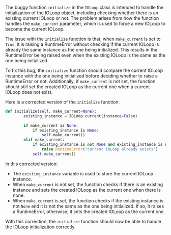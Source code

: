 The buggy function `initialize` in the `IOLoop` class is intended to handle the initialization of the IOLoop object, including checking whether there is an existing current IOLoop or not. The problem arises from how the function handles the `make_current` parameter, which is used to force a new IOLoop to become the current IOLoop.

The issue with the `initialize` function is that, when `make_current` is set to `True`, it is raising a RuntimeError without checking if the current IOLoop is already the same instance as the one being initialized. This results in the RuntimeError being raised even when the existing IOLoop is the same as the one being initialized.

To fix this bug, the `initialize` function should compare the current IOLoop instance with the one being initialized before deciding whether to raise a RuntimeError or not. Additionally, if `make_current` is not set, the function should still set the created IOLoop as the current one when a current IOLoop does not exist.

Here is a corrected version of the `initialize` function:

```python
def initialize(self, make_current=None):
        existing_instance = IOLoop.current(instance=False)
        
        if make_current is None:
            if existing_instance is None:
                self.make_current()
        elif make_current:
            if existing_instance is not None and existing_instance is not self:
                raise RuntimeError("current IOLoop already exists")
            self.make_current()
```

In this corrected version:
- The `existing_instance` variable is used to store the current IOLoop instance.
- When `make_current` is not set, the function checks if there is an existing instance and sets the created IOLoop as the current one when there is none.
- When `make_current` is set, the function checks if the existing instance is not `None` and it is not the same as the one being initialized. If so, it raises a RuntimeError, otherwise, it sets the created IOLoop as the current one.

With this correction, the `initialize` function should now be able to handle the IOLoop initialization correctly.